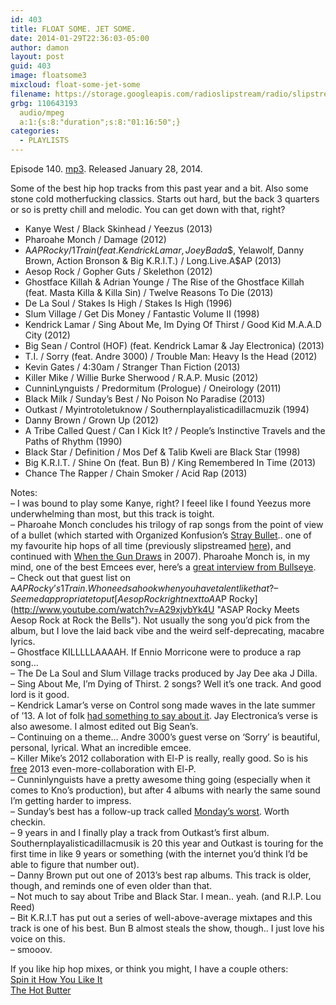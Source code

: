 ```yaml
---
id: 403
title: FLOAT SOME. JET SOME.
date: 2014-01-29T22:36:03-05:00
author: damon
layout: post
guid: 403
image: floatsome3
mixcloud: float-some-jet-some
filename: https://storage.googleapis.com/radioslipstream/radio/slipstream-140.mp3
grbg: 110643193
  audio/mpeg
  a:1:{s:8:"duration";s:8:"01:16:50";}
categories:
  - PLAYLISTS
---
```


Episode 140. [mp3](https://storage.googleapis.com/radioslipstream/radio/slipstream-140.mp3). Released January 28, 2014.

Some of the best hip hop tracks from this past year and a bit. Also some stone cold motherfucking classics. Starts out hard, but the back 3 quarters or so is pretty chill and melodic. You can get down with that, right?

- Kanye West / Black Skinhead / Yeezus (2013)
- Pharoahe Monch / Damage (2012)
- A$AP Rocky / 1 Train (feat. Kendrick Lamar, Joey Bada$$, Yelawolf, Danny Brown, Action Bronson & Big K.R.I.T.) / Long.Live.A$AP (2013)
- Aesop Rock / Gopher Guts / Skelethon (2012)
- Ghostface Killah & Adrian Younge / The Rise of the Ghostface Killah (feat. Masta Killa & Killa Sin) / Twelve Reasons To Die (2013)
- De La Soul / Stakes Is High / Stakes Is High (1996)
- Slum Village / Get Dis Money / Fantastic Volume II (1998)
- Kendrick Lamar / Sing About Me, Im Dying Of Thirst / Good Kid M.A.A.D City (2012)
- Big Sean / Control (HOF) (feat. Kendrick Lamar & Jay Electronica) (2013)
- T.I. / Sorry (feat. Andre 3000) / Trouble Man: Heavy Is the Head (2012)
- Kevin Gates / 4:30am / Stranger Than Fiction (2013)
- Killer Mike / Willie Burke Sherwood / R.A.P. Music (2012)
- CunninLynguists / Predormitum (Prologue) / Oneirology (2011)
- Black Milk / Sunday’s Best / No Poison No Paradise (2013)
- Outkast / Myintrotoletuknow / Southernplayalisticadillacmuzik (1994)
- Danny Brown / Grown Up (2012)
- A Tribe Called Quest / Can I Kick It? / People’s Instinctive Travels and the Paths of Rhythm (1990)
- Black Star / Definition / Mos Def & Talib Kweli are Black Star (1998)
- Big K.R.I.T. / Shine On (feat. Bun B) / King Remembered In Time (2013)
- Chance The Rapper / Chain Smoker / Acid Rap (2013)

Notes:  
– I was bound to play some Kanye, right? I feeel like I found Yeezus more underwhelming than most, but this track is toight.  
– Pharoahe Monch concludes his trilogy of rap songs from the point of view of a bullet (which started with Organized Konfusion’s [Stray Bullet](http://www.youtube.com/watch?v=TNcS5Wl2qlo "Organized Konfusion - Stray Bullet").. one of my favourite hip hops of all time (previously slipstreamed [here](http://www.radioslipstream.com/playlists/2011/12/nocturne-in-day-major/)), and continued with [When the Gun Draws](http://www.youtube.com/watch?v=JZ6-FYAngvc "Pharoahe Monch - Gun Draws official video") in 2007). Pharoahe Monch is, in my mind, one of the best Emcees ever, here’s a [great interview from Bullseye](https://soundcloud.com/bullseye-with-jesse-thorn/pharoahe-monch).  
– Check out that guest list on A$AP Rocky’s 1 Train. Who needs a hook when you have talent like that?  
– Seemed appropriate to put [Aesop Rock right next to A$AP Rocky](http://www.youtube.com/watch?v=A29xjvbYk4U "ASAP Rocky Meets Aesop Rock at Rock the Bells"). Not usually the song you’d pick from the album, but I love the laid back vibe and the weird self-deprecating, macabre lyrics.  
– Ghostface KILLLLLAAAAH. If Ennio Morricone were to produce a rap song…  
– The De La Soul and Slum Village tracks produced by Jay Dee aka J Dilla.  
– Sing About Me, I’m Dying of Thirst. 2 songs? Well it’s one track. And good lord is it good.  
– Kendrick Lamar’s verse on Control song made waves in the late summer of ’13. A lot of folk [had something to say about it](http://www.vibe.com/photo-gallery/clap-back-ranking-best-and-worst-responses-kendrick-lamars-control-verse "Clap Back: Ranking The Best (And Worst) Responses To Kendrick Lamar's 'Control' Verse"). Jay Electronica’s verse is also awesome. I almost edited out Big Sean’s.</em>  
– Continuing on a theme… Andre 3000’s guest verse on ‘Sorry’ is beautiful, personal, lyrical. What an incredible emcee.  
– Killer Mike’s 2012 collaboration with El-P is really, really good. So is his [free](http://foolsgoldrecs.com/runthejewels/ "Download Run the Jewels") 2013 even-more-collaboration with El-P.  
– Cunninlynguists have a pretty awesome thing going (especially when it comes to Kno’s production), but after 4 albums with nearly the same sound I’m getting harder to impress.  
– Sunday’s best has a follow-up track called [Monday’s worst](http://www.youtube.com/watch?v=OBNpwFPVo1Y "Black Milk - Sunday's Best / Monday's Worst (Official Video)"). Worth checkin.  
– 9 years in and I finally play a track from Outkast’s first album. Southernplayalisticadillacmusik is 20 this year and Outkast is touring for the first time in like 9 years or something (with the internet you’d think I’d be able to figure that number out).  
– Danny Brown put out one of 2013’s best rap albums. This track is older, though, and reminds one of even older than that.  
– Not much to say about Tribe and Black Star. I mean.. yeah. (and R.I.P. Lou Reed)  
– Bit K.R.I.T has put out a series of well-above-average mixtapes and this track is one of his best. Bun B almost steals the show, though.. I just love his voice on this.  
– smooov.

If you like hip hop mixes, or think you might, I have a couple others:  
[Spin it How You Like It](http://www.radioslipstream.com/playlists/2012/04/spin-it-how-you-like-it/ "SPIN IT HOW YOU LIKE IT")  
[The Hot Butter](http://www.radioslipstream.com/playlists/2012/10/the-hot-butter/ "THE HOT BUTTER")
